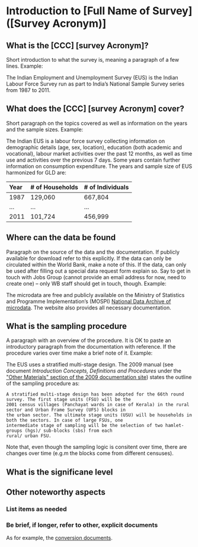 # Introduction to [Full Name of Survey] ([Survey Acronym)]

## What is the [CCC] [survey Acronym]?

Short introduction to what the survey is, meaning a paragraph of a few lines. Example:

The Indian Employment and Unemployment Survey (EUS) is the Indian Labour Force Survey run as part to India’s National Sample Survey series from 1987 to 2011.

## What does the [CCC] [survey Acronym] cover?

Short paragraph on the topics covered as well as information on the years and the sample sizes. Example:

The Indian EUS is a labour force survey collecting information on demographic details (age, sex, location), education (both academic and vocational), labour market activities over the past 12 months, as well as time use and activities over the previous 7 days. Some years contain further information on consumption expenditure. The years and sample size of EUS harmonized for GLD are:

| Year	| # of Households	| # of Individuals	|
| :-------	| :--------		| :--------	 	|
| 1987	| 129,060		| 667,804		|
| …	| …			| …			|
| 2011	| 101,724		| 456,999		|

## Where can the data be found

Paragraph on the source of the data and the documentation. If publicly available for download refer to this explicitly. If the data can only be circulated within the World Bank, make a note of this. If the data, can only be used after filling out a special data request form explain so. Say to get in touch with Jobs Group (cannot provide an email address for now, need to create one) – only WB staff should get in touch, though. Example:

The microdata are free and publicly available on the Ministry of Statistics and Programme Implementation’s (MOSPI) [National Data Archive of microdata]( http://microdata.gov.in/nada43/index.php/catalog/EUE). The website also provides all necessary documentation.

## What is the sampling procedure

A paragraph with an overview of the procedure. It is OK to paste an introductory paragraph from the documentation with reference. If the procedure varies over time make a brief note of it. Example:

The EUS uses a stratified multi-stage design. The 2009 manual (see document *Introduction Concepts, Definitions and Procedures* under the ["Other Materials" section of the 2009 documentation site](http://microdata.gov.in/nada43/index.php/catalog/124/related_materials)) states the outline of the sampling procedure as:

    A stratified multi-stage design has been adopted for the 66th round survey. The first stage units (FSU) will be the 
    2001 census villages (Panchayat wards in case of Kerala) in the rural sector and Urban Frame Survey (UFS) blocks in 
    the urban sector. The ultimate stage units (USU) will be households in both the sectors. In case of large FSUs, one
    intermediate stage of sampling will be the selection of two hamlet-groups (hgs)/ sub-blocks (sbs) from each
    rural/ urban FSU.

Note that, even though the sampling logic is consitent over time, there are changes over time (e.g.m the blocks come from different censuses).

## What is the significane level

## Other noteworthy aspects

### List items as needed

### Be brief, if longer, refer to other, explicit documents

As for example, the [conversion documents]( https://github.com/worldbank/gld/blob/d648b91e523e72f1fa90bf5cf799252b94c8bd05/Support/Country%20Survey%20Details/MEX/ENOE/Correspondence_NAICS_ISIC.md).

